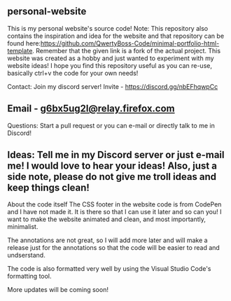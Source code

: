 personal-website
--------------------------------------------------------------------------------------------------------------------------------------------------------------------------------
This is my personal website's source code! Note: This repository also contains the inspiration and idea for the website and that repository can be found here:https://github.com/QwertyBoss-Code/minimal-portfolio-html-template. Remember that the given link is a fork of the actual project. This website was created as a hobby and just wanted to experiment with my website ideas! I hope you find this repository useful as you can re-use, basically ctrl+v the code for your own needs!

Contact: Join my discord server! Invite - https://discord.gg/nbEFhqwpCc

Email - g6bx5ug2l@relay.firefox.com
--------------------------------------------------------------------------------------------------------------------------------------------------------------------------------
Questions: Start a pull request or you can e-mail or directly talk to me in Discord!

Ideas: Tell me in my Discord server or just e-mail me! I would love to hear your ideas! Also, just a side note, please do not give me troll ideas and keep things clean!
--------------------------------------------------------------------------------------------------------------------------------------------------------------------------------
About the code itself The CSS footer in the website code is from CodePen and I have not made it. It is there so that I can use it later and so can you! I want to make the website animated and clean, and most importantly, minimalist.

The annotations are not great, so I will add more later and will make a release just for the annotations so that the code will be easier to read and undserstand.

The code is also formatted very well by using the Visual Studio Code's formatting tool.

More updates will be coming soon!
